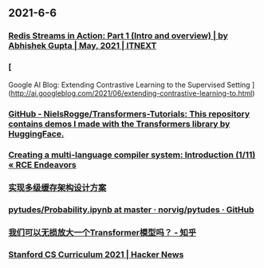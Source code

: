 
## 2021-6-6

### [Redis Streams in Action: Part 1 (Intro and overview) | by Abhishek Gupta | May, 2021 | ITNEXT](https://itnext.io/redis-streams-in-action-part-1-intro-and-overview-135f66d3ab58)

### [
Google AI Blog: Extending Contrastive Learning to the Supervised Setting
](http://ai.googleblog.com/2021/06/extending-contrastive-learning-to.html)

### [GitHub - NielsRogge/Transformers-Tutorials: This repository contains demos I made with the Transformers library by HuggingFace.](https://github.com/NielsRogge/Transformers-Tutorials)

### [Creating a multi-language compiler system: Introduction (1/11) «  RCE Endeavors](https://www.codereversing.com/blog/archives/358)

### [实现多级缓存架构设计方案](https://xie.infoq.cn/article/8b2e00206eab6adae2de51a29)

### [pytudes/Probability.ipynb at master · norvig/pytudes · GitHub](https://github.com/norvig/pytudes/blob/master/ipynb/Probability.ipynb)

### [我们可以无损放大一个Transformer模型吗？ - 知乎](https://zhuanlan.zhihu.com/p/378170000)

### [Stanford CS Curriculum 2021 | Hacker News](https://news.ycombinator.com/item?id=27388391)
